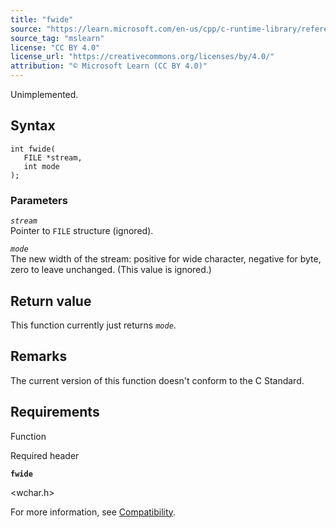 ```yaml
---
title: "fwide"
source: "https://learn.microsoft.com/en-us/cpp/c-runtime-library/reference/fwide?view=msvc-170"
source_tag: "mslearn"
license: "CC BY 4.0"
license_url: "https://creativecommons.org/licenses/by/4.0/"
attribution: "© Microsoft Learn (CC BY 4.0)"
---
```

Unimplemented.

## Syntax

```
int fwide(
   FILE *stream,
   int mode
);
```

### Parameters

_`stream`_  
Pointer to `FILE` structure (ignored).

_`mode`_  
The new width of the stream: positive for wide character, negative for byte, zero to leave unchanged. (This value is ignored.)

## Return value

This function currently just returns _`mode`_.

## Remarks

The current version of this function doesn't conform to the C Standard.

## Requirements

Function

Required header

**`fwide`**

<wchar.h>

For more information, see [Compatibility](https://learn.microsoft.com/en-us/cpp/c-runtime-library/compatibility?view=msvc-170).